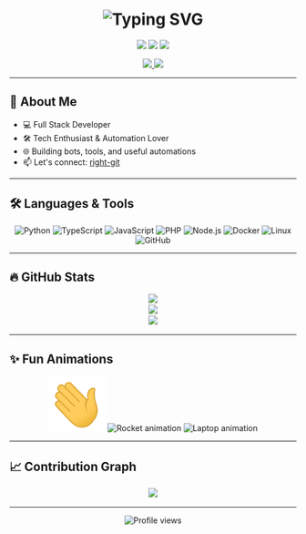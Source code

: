 <h1 align="center">
  <img src="https://readme-typing-svg.demolab.com?font=Fira+Code&size=36&pause=1000&color=1E90FF&center=true&vCenter=true&width=700&height=70&lines=Hi+there+%F0%9F%91%8B%2C+I'm+right-git!;Full+Stack+Developer+%F0%9F%92%BB;Welcome+to+my+GitHub+profile!+%F0%9F%8E%89" alt="Typing SVG" />
</h1>

<p align="center">
  <img src="https://img.shields.io/github/followers/right-git?color=%231E90FF&label=Followers&style=for-the-badge"/>
  <img src="https://img.shields.io/github/stars/right-git?color=FFD700&label=Stars&style=for-the-badge"/>
  <img src="https://img.shields.io/badge/Code-Full%20Stack-informational?style=for-the-badge&logo=github"/>
</p>

<p align="center">
  <a href="https://right-code.com">
    <img src="https://img.shields.io/badge/Portfolio-right--code.com-1E90FF?style=for-the-badge&logo=Google-Chrome&logoColor=white"/>
  </a>
  <a href="mailto:your@email.com">
    <img src="https://img.shields.io/badge/Email-Contact-FF4C61?style=for-the-badge&logo=gmail&logoColor=white"/>
  </a>
</p>

---

## 🚀 About Me

- 💻 Full Stack Developer
- 🛠️ Tech Enthusiast & Automation Lover
- 🌐 Building bots, tools, and useful automations
- 📫 Let's connect: [right-git](https://github.com/right-git)

---

## 🛠️ Languages & Tools

<p align="center">
  <img src="https://cdn.jsdelivr.net/gh/devicons/devicon/icons/python/python-original.svg" width="40" alt="Python"/>
  <img src="https://cdn.jsdelivr.net/gh/devicons/devicon/icons/typescript/typescript-original.svg" width="40" alt="TypeScript"/>
  <img src="https://cdn.jsdelivr.net/gh/devicons/devicon/icons/javascript/javascript-original.svg" width="40" alt="JavaScript"/>
  <img src="https://cdn.jsdelivr.net/gh/devicons/devicon/icons/php/php-original.svg" width="40" alt="PHP"/>
  <img src="https://cdn.jsdelivr.net/gh/devicons/devicon/icons/nodejs/nodejs-original.svg" width="40" alt="Node.js"/>
  <img src="https://cdn.jsdelivr.net/gh/devicons/devicon/icons/docker/docker-original.svg" width="40" alt="Docker"/>
  <img src="https://cdn.jsdelivr.net/gh/devicons/devicon/icons/linux/linux-original.svg" width="40" alt="Linux"/>
  <img src="https://cdn.jsdelivr.net/gh/devicons/devicon/icons/github/github-original.svg" width="40" alt="GitHub"/>
</p>

---

## 🔥 GitHub Stats

<div align="center">
  <img src="https://github-readme-stats.vercel.app/api?username=right-git&show_icons=true&theme=tokyonight" />
</div>
<div align="center">
  <img src="https://github-readme-streak-stats.herokuapp.com/?user=right-git&theme=tokyonight" />
</div>
<div align="center">
  <img src="https://github-readme-stats.vercel.app/api/top-langs/?username=right-git&layout=compact&theme=tokyonight" />
</div>

---

## ✨ Fun Animations

<p align="center">
  <img src="https://raw.githubusercontent.com/ABSphreak/ABSphreak/master/gifs/Hi.gif" width="100" alt="Hi animation"/>
  <img src="https://media.giphy.com/media/v1.Y2lkPTc5MGI3NjExM3Bhd3Z1YnN2ZXA3YjJrNmN4cW9hY2V5ZjZ3dTg3dTExejI3Z2RrZiZjdD1z/ZVik7pBtu9dNS/giphy.gif" width="100" alt="Rocket animation"/>
  <img src="https://media.giphy.com/media/v1.Y2lkPTc5MGI3NjExNmI5N3V3Z2ZhYzJrZ3EydnRtdXp5ZGwxeGxwM2Q5N2JqM3Z5N2x6NSZjdD1z/l3q2K5jinAlChoCLS/giphy.gif" width="100" alt="Laptop animation"/>
</p>

---

## 📈 Contribution Graph

<p align="center">
  <img src="https://github-readme-activity-graph.vercel.app/graph?username=right-git&theme=tokyo-night&bg_color=0d1117&color=1E90FF&line=1E90FF&point=FFFFFF" />
</p>

---

<p align="center">
  <img src="https://komarev.com/ghpvc/?username=right-git&style=for-the-badge&color=blueviolet" alt="Profile views"/>
</p>
